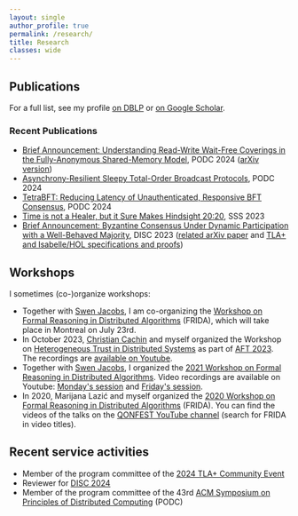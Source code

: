 ```yaml
---
layout: single
author_profile: true
permalink: /research/
title: Research
classes: wide
---
```


## Publications

For a full list, see my profile [on DBLP](https://dblp.uni-trier.de/pid/04/11066.html)  or [on Google Scholar](https://scholar.google.com/citations?user=m2jQVgQAAAAJ).

### Recent Publications

* [Brief Announcement: Understanding Read-Write Wait-Free Coverings in the Fully-Anonymous Shared-Memory Model](https://dl.acm.org/doi/10.1145/3662158.3662786), PODC 2024 ([arXiv version](https://arxiv.org/pdf/2405.03573))
* [Asynchrony-Resilient Sleepy Total-Order Broadcast Protocols](https://dl.acm.org/doi/10.1145/3662158.3662779), PODC 2024
* [TetraBFT: Reducing Latency of Unauthenticated, Responsive BFT Consensus](https://dl.acm.org/doi/abs/10.1145/3662158.3662783), PODC 2024
* [Time is not a Healer, but it Sure Makes Hindsight 20:20](https://arxiv.org/abs/2305.02295), SSS 2023
* [Brief Announcement: Byzantine Consensus Under Dynamic Participation with a Well-Behaved Majority](https://drops.dagstuhl.de/entities/document/10.4230/LIPIcs.DISC.2023.41), DISC 2023 ([related arXiv paper](https://arxiv.org/abs/2301.04817) and [TLA+ and Isabelle/HOL specifications and proofs](https://github.com/nano-o/dynamic-participation-supplemental))

## Workshops

I sometimes (co-)organize workshops:
* Together with [Swen Jacobs](https://cispa.de/en/people/swen.jacobs/), I am co-organizing the [Workshop on Formal Reasoning in Distributed Algorithms](https://frida-2024.github.io) (FRIDA), which will take place in Montreal on July 23rd.
* In October 2023, [Christian Cachin](https://crypto.unibe.ch/cc/) and myself organized the Workshop on [Heterogeneous Trust in Distributed Systems](https://htds-workshop.github.io/) as part of [AFT 2023](https://aftconf.github.io/aft23/index.html). The recordings are [available on Youtube](https://www.youtube.com/playlist?list=PLmr3tp_7-7GjHjTeBSdTu5P15Wde3YMf0).
* Together with [Swen Jacobs](https://cispa.de/en/people/swen.jacobs/), I organized the [2021 Workshop on Formal Reasoning in Distributed Algorithms](https://frida-2021.github.io/). Video recordings are available on Youtube: [Monday's session](https://youtu.be/EzxiDResQUE) and [Friday's session](https://youtu.be/m8ApDWtmB14).
* In 2020, Marijana Lazić and myself organized the [2020 Workshop on Formal Reasoning in Distributed Algorithms](https://frida2020.galois.com/) (FRIDA). You can find the videos of the talks on the [QONFEST YouTube channel](https://www.youtube.com/channel/UCK9p1Z8nIPTP4Uv5Qodb1og/videos) (search for FRIDA in video titles).


## Recent service activities

* Member of the program committee of the [2024 TLA+ Community Event](https://conf.tlapl.us/2024-fm/)
* Reviewer for [DISC 2024](https://www.disc-conference.org/wp/disc2024/)
* Member of the program committee of the 43rd [ACM Symposium on Principles of Distributed Computing](https://www.podc.org/) (PODC)
